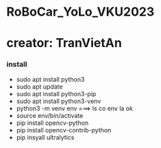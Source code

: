 # RoBoCar_YoLo_VKU2023
# creator: TranVietAn


### install
- sudo apt install python3
- sudo apt update
- sudo apt install python3-pip
- sudo apt install python3-venv
- python3 -m venv env  ===> ls co env la ok
- source env/bin/activate
- pip install opencv-python
- pip install opencv-contrib-python
- pip insyall ultralytics
